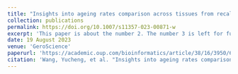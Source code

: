 ```yaml
---
title: "Insights into ageing rates comparison across tissues from recalibrating cerebellum DNA methylation clock"
collection: publications
permalink: https://doi.org/10.1007/s11357-023-00871-w
excerpt: 'This paper is about the number 2. The number 3 is left for future work.'
date: 19 August 2023
venue: 'GeroScience'
paperurl: 'https://academic.oup.com/bioinformatics/article/38/16/3950/6623409'
citation: 'Wang, Yucheng, et al. "Insights into ageing rates comparison across tissues from recalibrating cerebellum DNA methylation clock." GeroScience 46.1 (2024): 39-56.'
---
```

